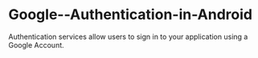 Google--Authentication-in-Android
=================================

Authentication services allow users to sign in to your application using a Google Account.
